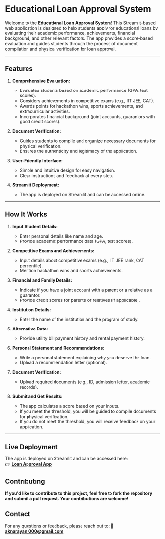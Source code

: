 # Educational Loan Approval System

Welcome to the **Educational Loan Approval System**! This Streamlit-based web application is designed to help students apply for educational loans by evaluating their academic performance, achievements, financial background, and other relevant factors. The app provides a score-based evaluation and guides students through the process of document compilation and physical verification for loan approval.

---

## Features

1. **Comprehensive Evaluation:**
   - Evaluates students based on academic performance (GPA, test scores).
   - Considers achievements in competitive exams (e.g., IIT JEE, CAT).
   - Awards points for hackathon wins, sports achievements, and extracurricular activities.
   - Incorporates financial background (joint accounts, guarantors with good credit scores).

2. **Document Verification:**
   - Guides students to compile and organize necessary documents for physical verification.
   - Ensures the authenticity and legitimacy of the application.

3. **User-Friendly Interface:**
   - Simple and intuitive design for easy navigation.
   - Clear instructions and feedback at every step.

4. **Streamlit Deployment:**
   - The app is deployed on Streamlit and can be accessed online.

---

## How It Works

1. **Input Student Details:**
   - Enter personal details like name and age.
   - Provide academic performance data (GPA, test scores).

2. **Competitive Exams and Achievements:**
   - Input details about competitive exams (e.g., IIT JEE rank, CAT percentile).
   - Mention hackathon wins and sports achievements.

3. **Financial and Family Details:**
   - Indicate if you have a joint account with a parent or a relative as a guarantor.
   - Provide credit scores for parents or relatives (if applicable).

4. **Institution Details:**
   - Enter the name of the institution and the program of study.

5. **Alternative Data:**
   - Provide utility bill payment history and rental payment history.

6. **Personal Statement and Recommendations:**
   - Write a personal statement explaining why you deserve the loan.
   - Upload a recommendation letter (optional).

7. **Document Verification:**
   - Upload required documents (e.g., ID, admission letter, academic records).

8. **Submit and Get Results:**
   - The app calculates a score based on your inputs.
   - If you meet the threshold, you will be guided to compile documents for physical verification.
   - If you do not meet the threshold, you will receive feedback on your application.

---

## Live Deployment

The app is deployed on Streamlit and can be accessed here:  
👉 **[Loan Approval App](https://loan-app-for-student-v1.streamlit.app/)**



## Contributing
**If you'd like to contribute to this project, feel free to fork the repository and submit a pull request. Your contributions are welcome!**


## Contact
For any questions or feedback, please reach out to:
**📧 aknarayan.000@gmail.com**
